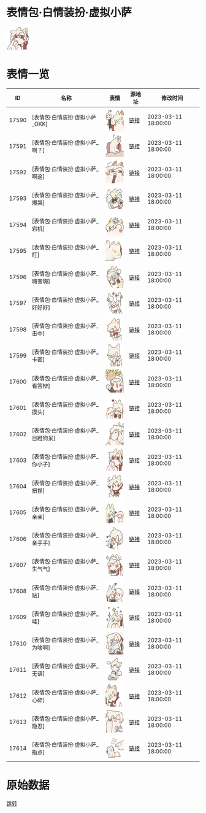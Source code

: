 # 表情包·白情装扮·虚拟小萨

<img src="./cover.png" height="60" alt="cover" />

# 表情一览

|ID|名称|表情|源地址|修改时间|
|----|----|----|----|----|
|17590|[表情包·白情装扮·虚拟小萨_OKK]|<img src="./pic/017590_%5B表情包·白情装扮·虚拟小萨_OKK%5D.png" height="60" alt="OKK"/>|[链接](https://i0.hdslb.com/bfs/garb/756455611995d0d9ca08cc58899d4bf64276e98e.png)|2023-03-11 18:00:00|
|17591|[表情包·白情装扮·虚拟小萨_啊？]|<img src="./pic/017591_%5B表情包·白情装扮·虚拟小萨_啊？%5D.png" height="60" alt="啊？"/>|[链接](https://i0.hdslb.com/bfs/garb/1711e931b0251da85b62d36fef83435f04d40bef.png)|2023-03-11 18:00:00|
|17592|[表情包·白情装扮·虚拟小萨_啊这]|<img src="./pic/017592_%5B表情包·白情装扮·虚拟小萨_啊这%5D.png" height="60" alt="啊这"/>|[链接](https://i0.hdslb.com/bfs/garb/bbe49776a2736bfc2c606e2eb9b4eafc77dcafc9.png)|2023-03-11 18:00:00|
|17593|[表情包·白情装扮·虚拟小萨_爆哭]|<img src="./pic/017593_%5B表情包·白情装扮·虚拟小萨_爆哭%5D.png" height="60" alt="爆哭"/>|[链接](https://i0.hdslb.com/bfs/garb/fe750f1c51747ab4cc000c0df66bdc95ff64e837.png)|2023-03-11 18:00:00|
|17594|[表情包·白情装扮·虚拟小萨_宕机]|<img src="./pic/017594_%5B表情包·白情装扮·虚拟小萨_宕机%5D.png" height="60" alt="宕机"/>|[链接](https://i0.hdslb.com/bfs/garb/40d28032891c5dcfb9c896bd582f882d6bed5590.png)|2023-03-11 18:00:00|
|17595|[表情包·白情装扮·虚拟小萨_盯]|<img src="./pic/017595_%5B表情包·白情装扮·虚拟小萨_盯%5D.png" height="60" alt="盯"/>|[链接](https://i0.hdslb.com/bfs/garb/1ce8cc3f7da1c98ac639a97f01233230e0ad08a9.png)|2023-03-11 18:00:00|
|17596|[表情包·白情装扮·虚拟小萨_嗨害嗨]|<img src="./pic/017596_%5B表情包·白情装扮·虚拟小萨_嗨害嗨%5D.png" height="60" alt="嗨害嗨"/>|[链接](https://i0.hdslb.com/bfs/garb/c58b914e91a06bb63f839300d8aad76b5df557d2.png)|2023-03-11 18:00:00|
|17597|[表情包·白情装扮·虚拟小萨_好好好]|<img src="./pic/017597_%5B表情包·白情装扮·虚拟小萨_好好好%5D.png" height="60" alt="好好好"/>|[链接](https://i0.hdslb.com/bfs/garb/01bd3393e80266a7e6a271f2d10fe70d7b8a0766.png)|2023-03-11 18:00:00|
|17598|[表情包·白情装扮·虚拟小萨_击中]|<img src="./pic/017598_%5B表情包·白情装扮·虚拟小萨_击中%5D.png" height="60" alt="击中"/>|[链接](https://i0.hdslb.com/bfs/garb/4c9f4e4b46b1cdd408382dfb40117ca30cb3c94f.png)|2023-03-11 18:00:00|
|17599|[表情包·白情装扮·虚拟小萨_卡密]|<img src="./pic/017599_%5B表情包·白情装扮·虚拟小萨_卡密%5D.png" height="60" alt="卡密"/>|[链接](https://i0.hdslb.com/bfs/garb/26c5a71b40ab6148dfe18e023cb9db3568dc3376.png)|2023-03-11 18:00:00|
|17600|[表情包·白情装扮·虚拟小萨_看答辩]|<img src="./pic/017600_%5B表情包·白情装扮·虚拟小萨_看答辩%5D.png" height="60" alt="看答辩"/>|[链接](https://i0.hdslb.com/bfs/garb/a9040d0bcb8970c4ad83057fcd7e272b778f57c1.png)|2023-03-11 18:00:00|
|17601|[表情包·白情装扮·虚拟小萨_摸头]|<img src="./pic/017601_%5B表情包·白情装扮·虚拟小萨_摸头%5D.png" height="60" alt="摸头"/>|[链接](https://i0.hdslb.com/bfs/garb/7047d6e64223be23f6acca1c67657b082a85d2e2.png)|2023-03-11 18:00:00|
|17602|[表情包·白情装扮·虚拟小萨_目瞪狗呆]|<img src="./pic/017602_%5B表情包·白情装扮·虚拟小萨_目瞪狗呆%5D.png" height="60" alt="目瞪狗呆"/>|[链接](https://i0.hdslb.com/bfs/garb/e6a469eeac71d41f7c9b9f434f8a713b4c443236.png)|2023-03-11 18:00:00|
|17603|[表情包·白情装扮·虚拟小萨_你小子]|<img src="./pic/017603_%5B表情包·白情装扮·虚拟小萨_你小子%5D.png" height="60" alt="你小子"/>|[链接](https://i0.hdslb.com/bfs/garb/e046bae5aa3923fd0156136beeb8a934d913c6a2.png)|2023-03-11 18:00:00|
|17604|[表情包·白情装扮·虚拟小萨_扭捏]|<img src="./pic/017604_%5B表情包·白情装扮·虚拟小萨_扭捏%5D.png" height="60" alt="扭捏"/>|[链接](https://i0.hdslb.com/bfs/garb/ac80afa4430db94f933bf4cd83dc29b095b1d098.png)|2023-03-11 18:00:00|
|17605|[表情包·白情装扮·虚拟小萨_亲亲]|<img src="./pic/017605_%5B表情包·白情装扮·虚拟小萨_亲亲%5D.png" height="60" alt="亲亲"/>|[链接](https://i0.hdslb.com/bfs/garb/bc7b4fb1d064c448ab2069b222c8ac99f981cb0e.png)|2023-03-11 18:00:00|
|17606|[表情包·白情装扮·虚拟小萨_亲手手]|<img src="./pic/017606_%5B表情包·白情装扮·虚拟小萨_亲手手%5D.png" height="60" alt="亲手手"/>|[链接](https://i0.hdslb.com/bfs/garb/2d976d6c819c95a045411243177deb5a4cb92b45.png)|2023-03-11 18:00:00|
|17607|[表情包·白情装扮·虚拟小萨_生气气]|<img src="./pic/017607_%5B表情包·白情装扮·虚拟小萨_生气气%5D.png" height="60" alt="生气气"/>|[链接](https://i0.hdslb.com/bfs/garb/3165cfd29625a642cfb556bdf269f48599f1cfb7.png)|2023-03-11 18:00:00|
|17608|[表情包·白情装扮·虚拟小萨_贴]|<img src="./pic/017608_%5B表情包·白情装扮·虚拟小萨_贴%5D.png" height="60" alt="贴"/>|[链接](https://i0.hdslb.com/bfs/garb/b16417b6a219f9c93122790ad49ece9b7aa26e00.png)|2023-03-11 18:00:00|
|17609|[表情包·白情装扮·虚拟小萨_哇]|<img src="./pic/017609_%5B表情包·白情装扮·虚拟小萨_哇%5D.png" height="60" alt="哇"/>|[链接](https://i0.hdslb.com/bfs/garb/aed93a15a216e6ca2f7874ac8d337bbf851cd4e0.png)|2023-03-11 18:00:00|
|17610|[表情包·白情装扮·虚拟小萨_为啥啊]|<img src="./pic/017610_%5B表情包·白情装扮·虚拟小萨_为啥啊%5D.png" height="60" alt="为啥啊"/>|[链接](https://i0.hdslb.com/bfs/garb/9c14a7f2373bb3533a140f716da6bdd930d3e378.png)|2023-03-11 18:00:00|
|17611|[表情包·白情装扮·虚拟小萨_无语]|<img src="./pic/017611_%5B表情包·白情装扮·虚拟小萨_无语%5D.png" height="60" alt="无语"/>|[链接](https://i0.hdslb.com/bfs/garb/b2087d577af363188ac94323a8cfa4380ad29fd8.png)|2023-03-11 18:00:00|
|17612|[表情包·白情装扮·虚拟小萨_心碎]|<img src="./pic/017612_%5B表情包·白情装扮·虚拟小萨_心碎%5D.png" height="60" alt="心碎"/>|[链接](https://i0.hdslb.com/bfs/garb/506f93f19a27edab3df38d716d1995d40e315e17.png)|2023-03-11 18:00:00|
|17613|[表情包·白情装扮·虚拟小萨_隐忍]|<img src="./pic/017613_%5B表情包·白情装扮·虚拟小萨_隐忍%5D.png" height="60" alt="隐忍"/>|[链接](https://i0.hdslb.com/bfs/garb/babb1a7e42f7896613edfc3900f79d20f19f9f95.png)|2023-03-11 18:00:00|
|17614|[表情包·白情装扮·虚拟小萨_指点]|<img src="./pic/017614_%5B表情包·白情装扮·虚拟小萨_指点%5D.png" height="60" alt="指点"/>|[链接](https://i0.hdslb.com/bfs/garb/e7fc2f5bf815f230097e792728eb29f846211c20.png)|2023-03-11 18:00:00|

# 原始数据

[跳转](./raw.json)

